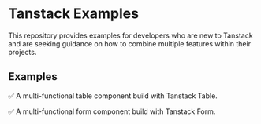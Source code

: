 # Tanstack Examples

This repository provides examples for developers who are new to Tanstack and are seeking guidance on how to combine multiple features within their projects.

## Examples

✅ A multi-functional table component build with Tanstack Table.

✅ A multi-functional form component build with Tanstack Form.

